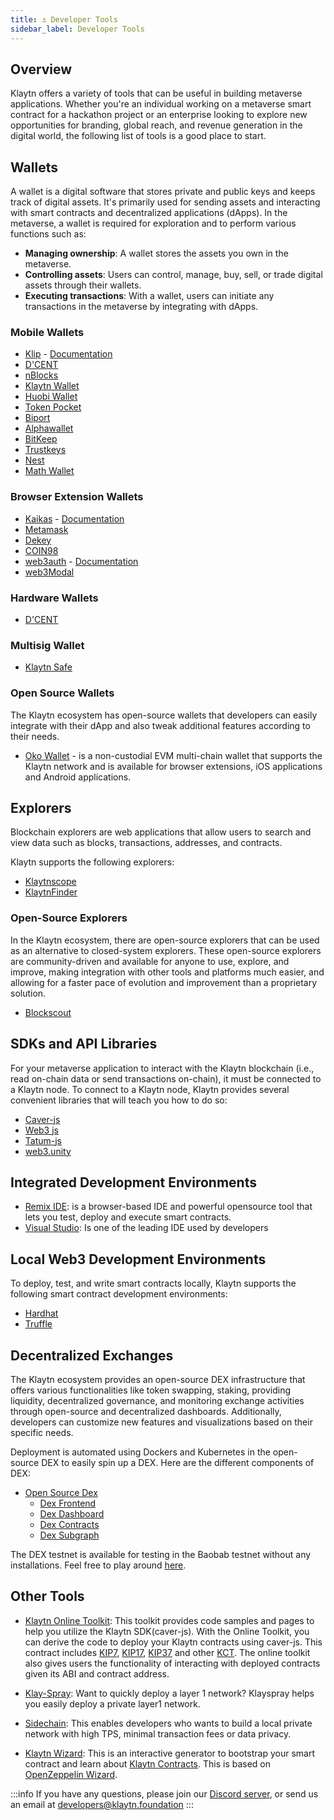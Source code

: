 ```yaml
---
title: ⚓ Developer Tools
sidebar_label: Developer Tools
---
```


## Overview <a id="Developer Tools"></a>

Klaytn offers a variety of tools that can be useful in building metaverse applications. Whether you're an individual working on a metaverse smart contract for a hackathon project or an enterprise looking to explore new opportunities for branding, global reach, and revenue generation in the digital world, the following list of tools is a good place to start.


## Wallets <a id="Wallets"> </a>
A wallet is a digital software that stores private and public keys and keeps track of digital assets. It's primarily used for sending assets and interacting with smart contracts and decentralized applications (dApps). In the metaverse, a wallet is required for exploration and to perform various functions such as:

* **Managing ownership**: A wallet stores the assets you own in the metaverse.
* **Controlling assets**: Users can control, manage, buy, sell, or trade digital assets through their wallets. 
* **Executing transactions**: With a wallet, users can initiate any transactions in the metaverse by integrating with dApps. 

### Mobile Wallets <a id="Mobile Wallets"></a>
* [Klip](https://klipwallet.com/) - [Documentation](https://docs.klipwallet.com/)
* [D'CENT](https://dcentwallet.com/)
* [nBlocks](https://nblocks.io/)
* [Klaytn Wallet](https://wallet.klaytn.com/)
* [Huobi Wallet](https://www.huobiwallet.com/en/)
* [Token Pocket](https://www.tokenpocket.pro/)
* [Biport](https://biport.io/)
* [Alphawallet](https://alphawallet.com/)
* [BitKeep](https://bitkeep.com/)
* [Trustkeys](https://trustkeys.network/)
* [Nest](https://nes.tech/)
* [Math Wallet](https://mathwallet.org/ko-kr/)


### Browser Extension Wallets <a id="Browser Extension Wallets"></a>

* [Kaikas](https://chrome.google.com/webstore/detail/kaikas/jblndlipeogpafnldhgmapagcccfchpi) - [Documentation](https://docs.kaikas.io/)
* [Metamask](https://docs.klaytn.foundation/content/dapp/tutorials/connecting-metamask)
* [Dekey](https://chrome.google.com/webstore/detail/dekey/cekclnkpicopjiagjphfoahcinhmgbjp)
* [COIN98](https://chrome.google.com/webstore/detail/coin98-wallet/aeachknmefphepccionboohckonoeemg)
* [web3auth](https://web3auth.io/) - [Documentation](https://web3auth.io/docs/connect-blockchain/klaytn)
* [web3Modal](https://github.com/WalletConnect/web3modal/tree/V1/example)


### Hardware Wallets <a id="Hardware Wallets"></a>
* [D'CENT](https://dcentwallet.com/)

### Multisig Wallet <a id="MultiSig Wallet"></a>
* [Klaytn Safe](https://safe.klaytn.foundation/)

### Open Source Wallets <a id="Open Source Wallets"></a>

The Klaytn ecosystem has open-source wallets that developers can easily integrate with their dApp and also tweak additional features according to their needs. 

* [Oko Wallet](https://github.com/madfish-solutions/oko-wallet) - is a non-custodial EVM multi-chain wallet that supports the Klaytn network and is available for browser extensions, iOS applications and Android applications.

## Explorers <a id="Explorer"></a>

Blockchain explorers are web applications that allow users to search and view data such as blocks, transactions, addresses, and contracts. 

Klaytn supports the following explorers: 

* [Klaytnscope](https://scope.klaytn.com/)
* [KlaytnFinder](https://www.klaytnfinder.io/)

### Open-Source Explorers

 In the Klaytn ecosystem, there are open-source explorers that can be used as an alternative to closed-system explorers. These open-source explorers are community-driven and available for anyone to use, explore, and improve, making integration with other tools and platforms much easier, and allowing for a faster pace of evolution and improvement than a proprietary solution. 

* [Blockscout](https://github.com/blockscout/blockscout)

## SDKs and API Libraries <a id="SDKs and API Libraries"></a>
For your metaverse application to interact with the Klaytn blockchain (i.e., read on-chain data or send transactions on-chain), it must be connected to a Klaytn node. To connect to a Klaytn node, Klaytn provides several convenient libraries that will teach you how to do so: 

* [Caver-js](https://github.com/klaytn/caver-js)
* [Web3 js](https://web3js.readthedocs.io/en/v1.8.1/)
* [Tatum-js](https://github.com/tatumio/tatum-js)
* [web3.unity](https://github.com/ChainSafe/web3.unity)

## Integrated Development Environments <a id="Integrated Development Environment"></a>

* [Remix IDE](https://remix.ethereum.org/): is a browser-based IDE and powerful opensource tool that lets you test, deploy and execute smart contracts.
* [Visual Studio](https://code.visualstudio.com/download): Is one of the leading IDE used by developers

## Local Web3 Development Environments <a id="Local Web3 Development"> </a>
To deploy, test, and write smart contracts locally, Klaytn supports the following smart contract development environments:

* [Hardhat](https://hardhat.org/)
* [Truffle](https://github.com/trufflesuite/truffle)

## Decentralized Exchanges <a id="Decentralized Exchanges"></a>

The Klaytn ecosystem provides an open-source DEX infrastructure that offers various functionalities like token swapping, staking, providing liquidity, decentralized governance, and monitoring exchange activities through open-source and decentralized dashboards. Additionally, developers can customize new features and visualizations based on their specific needs.  
 
Deployment is automated using Dockers and Kubernetes in the open-source DEX to easily spin up a DEX. Here are the different components of DEX: 

 * [Open Source Dex](https://dex.baobab.klaytn.net/)
    * [Dex Frontend](https://github.com/klaytn/klaytn-dex-frontend)
    * [Dex Dashboard](https://github.com/klaytn/klaytn-dex-dashboard)
    * [Dex Contracts](https://github.com/klaytn/klaytn-dex-contracts)
    * [Dex Subgraph](https://github.com/klaytn/klaytn-dex-subgraphs)

The DEX testnet is available for testing in the Baobab testnet without any installations. Feel free to play around [here](https://dex.baobab.klaytn.net/swap).

## Other Tools <a id="Other Tools"></a>

* [Klaytn Online Toolkit](https://toolkit.klaytn.foundation/): This toolkit provides code samples and pages to help you utilize the Klaytn SDK(caver-js). With the Online Toolkit, you can derive the code to deploy your Klaytn contracts using caver-js. This contract includes [KIP7](https://toolkit.klaytn.foundation/kct/KIP7Deploy), [KIP17](https://toolkit.klaytn.foundation/kct/KIP17Deploy), [KIP37](https://toolkit.klaytn.foundation/kct/KIP37Deploy) and other [KCT](https://toolkit.klaytn.foundation/kct/KCTDetection). The online toolkit also gives users the functionality of interacting with deployed contracts given its ABI and contract address.
  
* [Klay-Spray](https://github.com/klaytn/klayspray): Want to quickly deploy a layer 1 network? Klayspray helps you easily deploy a private layer1 network.
  
* [Sidechain](https://docs.klaytn.foundation/content/installation-guide/deployment/service-chain): This enables developers who wants to build a local private network with high TPS, minimal transaction fees or data privacy.
   
* [Klaytn Wizard](https://wizard.klaytn.foundation/): This is an interactive generator to bootstrap your smart contract and learn about [Klaytn Contracts](https://github.com/klaytn/klaytn-contracts). This is based on [OpenZeppelin Wizard](https://wizard.openzeppelin.com/).


:::info
If you have any questions, please join our [Discord server](https://discord.io/KlaytnOfficial), or send us an email at developers@klaytn.foundation
:::


